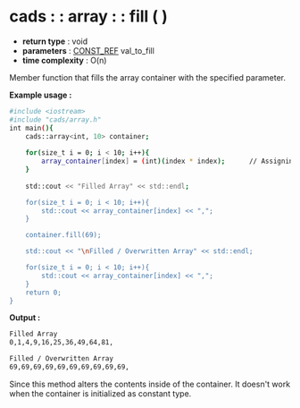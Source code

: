 # cads : : array : : fill ( )

 - **return type** : void
 - **parameters** : [CONST_REF](../member_types.md) val_to_fill
 - **time complexity** : O(n)

Member function that fills the array container with the specified parameter.

**Example usage :**
```sh
#include <iostream>
#include "cads/array.h"
int main(){
	cads::array<int, 10> container;
	
	for(size_t i = 0; i < 10; i++){
		array_container[index] = (int)(index * index);		// Assigning value to container.
	}
	
	std::cout << "Filled Array" << std::endl;

	for(size_t i = 0; i < 10; i++){
		std::cout << array_container[index] << ",";
	}

	container.fill(69);

	std::cout << "\nFilled / Overwritten Array" << std::endl;

	for(size_t i = 0; i < 10; i++){
		std::cout << array_container[index] << ",";
	}
	return 0;
}
```
**Output :**
```sh
Filled Array
0,1,4,9,16,25,36,49,64,81,

Filled / Overwritten Array
69,69,69,69,69,69,69,69,69,69,
```

Since this method alters the contents inside of the container. It doesn't work when the container is initialized as constant type.